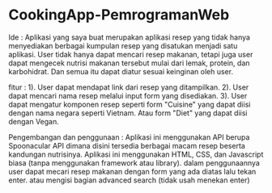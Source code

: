 # CookingApp-PemrogramanWeb

Ide :
Aplikasi yang saya buat merupakan aplikasi resep yang tidak hanya menyediakan berbagai kumpulan resep yang disatukan menjadi satu aplikasi. User tidak hanya dapat mencari resep makanan, tetapi juga user dapat mengecek nutrisi makanan tersebut mulai dari lemak, protein, dan karbohidrat. Dan semua itu dapat diatur sesuai keinginan oleh user.

fitur :
1). User dapat mendapat link dari resep yang ditampilkan.
2). User dapat mencari nama resep melalui input form yang disediakan.
3). User dapat mengatur komponen resep seperti form "Cuisine" yang dapat diisi dengan nama negara seperti Vietnam. Atau form "Diet" yang dapat diisi dengan Vegan.

Pengembangan dan penggunaan :
Aplikasi ini menggunakan API berupa Spoonacular API dimana disini tersedia berbagai macam resep beserta kandungan nutrisinya. Aplikasi ini menggunakan HTML, CSS, dan Javascript biasa (tanpa menggunakan framework atau library).
dalam penggunaannya user dapat mecari resep makanan dengan form yang ada diatas lalu tekan enter. atau mengisi bagian advanced search (tidak usah menekan enter)
